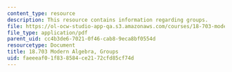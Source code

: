 ```yaml
---
content_type: resource
description: This resource contains information regarding groups.
file: https://ol-ocw-studio-app-qa.s3.amazonaws.com/courses/18-703-modern-algebra-spring-2013/faeeeaf01f838584ce2172cfd85cf74d_MIT18_703S13_pra_l_1.pdf
file_type: application/pdf
parent_uid: cc4b3de6-7021-0f46-cab8-9eca8bf0554d
resourcetype: Document
title: 18.703 Modern Algebra, Groups
uid: faeeeaf0-1f83-8584-ce21-72cfd85cf74d
---
```


